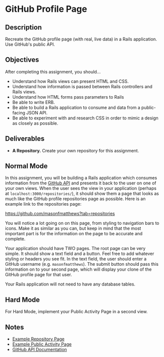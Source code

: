 # GitHub Profile Page

## Description

Recreate the GitHub profile page (with real, live data) in a Rails application.  Use GitHub's public API.

## Objectives

After completing this assignment, you should...

* Understand how Rails views can present HTML and CSS.
* Understand how information is passed between Rails controllers and Rails views.
* Understand how HTML forms pass parameters to Rails
* Be able to write ERB.
* Be able to build a Rails application to consume and data from a public-facing JSON API.
* Be able to experiment with and research CSS in order to mimic a design as closely as possible.

## Deliverables

* **A Repository.** Create your own repository for this assignment.

## Normal Mode

In this assignment, you will be building a Rails application which consumes information from the [GitHub API](https://developer.github.com/v3/) and presents it back to the user on one of your own views.  When the user sees the view in your application (perhaps at `localhost:3000/repositories/`), it should show them a page that looks as much like the GitHub profile repositories page as possible.  Here is an example link to the repositories page:

https://github.com/masonfmatthews?tab=repositories

You will notice a lot going on on this page, from styling to navigation bars to icons.  Make it as similar as you can, but keep in mind that the most important part is for the information on the page to be accurate and complete.

Your application should have TWO pages.  The root page can be very simple.  It should show a text field and a button.  Feel free to add whatever styling or headers you see fit.  In the text field, the user should enter a GitHub username (e.g. `masonfmatthews`).  The submit button should pass this information on to your second page, which will display your clone of the GitHub profile page for that user.

Your Rails application will not need to have any database tables.

## Hard Mode

For Hard Mode, implement your Public Activity Page in a second view.

## Notes

* [Example Repository Page](https://github.com/masonfmatthews?tab=repositories)
* [Example Public Activity Page](https://github.com/masonfmatthews?tab=activity)
* [GitHub API Documentation](https://developer.github.com/v3/)
